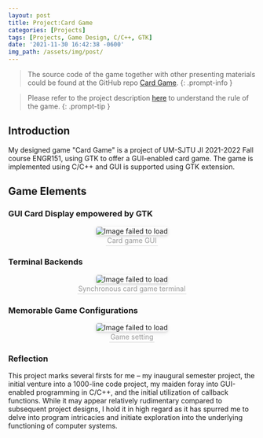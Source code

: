 ```yaml
---
layout: post
title: Project:Card Game
categories: [Projects]
tags: [Projects, Game Design, C/C++, GTK]
date: '2021-11-30 16:42:38 -0600'
img_path: /assets/img/post/
---
```


> The source code of the game together with other presenting materials could be found at the GitHub repo [Card Game](https://github.com/ziming-zh/ENGR151-p2-Card-Game).
{: .prompt-info }

> Please refer to the project description [here](https://github.com/ziming-zh/ENGR151-p2-Card-Game/blob/main/doc/p2.pdf) to understand the rule of the game.
{: .prompt-tip }

## Introduction 

My designed game "Card Game" is a project of UM-SJTU JI 2021-2022 Fall course ENGR151, using GTK to offer a GUI-enabled card game. The game is implemented using C/C++ and GUI is supported using GTK extension. 

## Game Elements 

### GUI Card Display empowered by GTK

<center>
    <img style="border-radius: 0.3125em;
    box-shadow: 0 2px 4px 0 rgba(34,36,38,.12),0 2px 10px 0 rgba(34,36,38,.08);" 
    src="Card-3.png" alt="Image failed to load">
    <br>
    <div style="color:orange; border-bottom: 1px solid #d9d9d9;
    display: inline-block;
    color: #999;
    padding: 2px;">  Card game GUI </div>
</center>

### Terminal Backends

<center>
    <img style="border-radius: 0.3125em;
    box-shadow: 0 2px 4px 0 rgba(34,36,38,.12),0 2px 10px 0 rgba(34,36,38,.08);" 
    src="Card-5.png" alt="Image failed to load">
    <br>
    <div style="color:orange; border-bottom: 1px solid #d9d9d9;
    display: inline-block;
    color: #999;
    padding: 2px;">  Synchronous card game terminal </div>
</center>

### Memorable Game Configurations

<center>
    <img style="border-radius: 0.3125em;
    box-shadow: 0 2px 4px 0 rgba(34,36,38,.12),0 2px 10px 0 rgba(34,36,38,.08);" 
    src="Card-6.png" alt="Image failed to load">
    <br>
    <div style="color:orange; border-bottom: 1px solid #d9d9d9;
    display: inline-block;
    color: #999;
    padding: 2px;">  Game setting </div>
</center>

### Reflection


This project marks several firsts for me – my inaugural semester project, the initial venture into a 1000-line code project, my maiden foray into GUI-enabled programming in C/C++, and the initial utilization of callback functions. While it may appear relatively rudimentary compared to subsequent project designs, I hold it in high regard as it has spurred me to delve into program intricacies and initiate exploration into the underlying functioning of computer systems.

